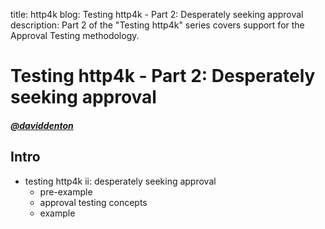 title: http4k blog: Testing http4k - Part 2: Desperately seeking approval
description: Part 2 of the "Testing http4k" series covers support for the Approval Testing methodology.

# Testing http4k - Part 2: Desperately seeking approval

##### [@daviddenton][github] 

## Intro
- testing http4k ii: desperately seeking approval
    - pre-example 
    - approval testing concepts
    - example 

[github]: http://github.com/daviddenton
[http4k]: https://http4k.org
